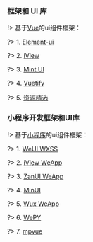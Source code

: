 ### 框架和 UI 库

!> 基于[Vue](https://cn.vuejs.org/)的ui组件框架：

?> 1. [Element-ui](https://element.eleme.cn/#/zh-CN)

?> 2. [iView](https://www.iviewui.com/)

?> 3. [Mint UI](http://mint-ui.github.io/#!/zh-cn)

?> 4. [Vuetify](https://vuetifyjs.com/zh-Hans/)

?> 5. [资源精选](http://vue.awesometiny.com/)

### 小程序开发框架和UI库

!> 基于[小程序](https://developers.weixin.qq.com/miniprogram/dev/framework/quickstart/)的ui组件框架：

?> 1. [WeUI WXSS](https://github.com/Tencent/weui-wxss)

?> 2. [iView WeApp](https://github.com/TalkingData/iview-weapp)

?> 3. [ZanUI WeApp](https://github.com/youzan/zanui-weapp)

?> 4. [MinUI](https://github.com/meili/minui)

?> 5. [Wux WeApp](https://github.com/wux-weapp/wux-weapp)

?> 6. [WePY](https://wepyjs.github.io/wepy-docs/)

?> 7. [mpvue](http://mpvue.com/)

